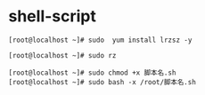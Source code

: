 # shell-script

```shell
[root@localhost ~]# sudo  yum install lrzsz -y

[root@localhost ~]# sudo rz
```

```shell
[root@localhost ~]# sudo chmod +x 脚本名.sh
[root@localhost ~]# sudo bash -x /root/脚本名.sh
```